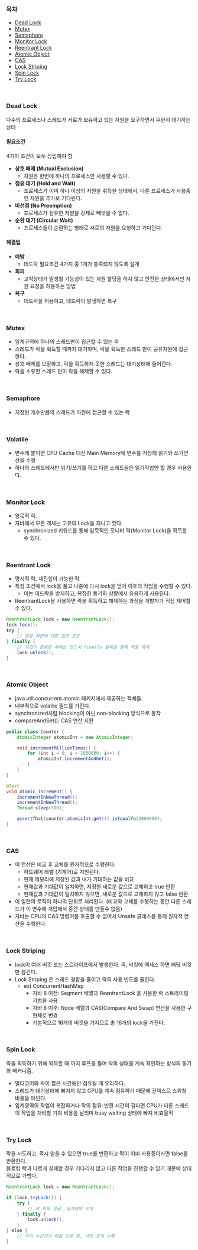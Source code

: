 ### 목차
- [Dead Lock](#dead-lock)
- [Mutex](#mutex)
- [Semaphore](#semaphore)
- [Monitor Lock](#monitor-lock)
- [Reentrant Lock](#reentrant-lock)
- [Atomic Object](#atomic-object)
- [CAS](#cas)
- [Lock Striping](#lock-striping)
- [Spin Lock](#spin-lock)
- [Try Lock](#try-lock)

<br>

### Dead Lock
다수의 프로세스나 스레드가 서로가 보유하고 있는 자원을 요구하면서 무한히 대기하는 상태

#### 필요조건
4가지 조건이 모두 성립해야 함

- **상호 배제 (Mutual Exclusion)**
    - 자원은 한번에 하나의 프로세스만 사용할 수 있다.
- **점유 대기 (Hold and Wait)**
    - 프로세스가 이미 하나 이상의 자원을 취득한 상태에서, 다른 프로세스가 사용중인 자원을 추가로 기다린다.
- **비선점 (No Preemption)**
    - 프로세스가 점유한 자원을 강제로 빼앗을 수 없다.
- **순환 대기 (Circular Wait)**
    - 프로세스들이 순환하는 형태로 서로의 자원을 요청하고 기다린다.

#### 해결법

- **예방**
    - 데드락 필요조건 4가지 중 1개가 충족되지 않도록 설계
- **회피**
    - 교착상태가 발생할 가능성이 있는 자원 할당을 하지 않고 안전한 상태에서만 자원 요청을 허용하는 방법
- **복구**
    - 데드락을 허용하고, 데드락이 발생하면 복구

<br>

### Mutex
- 임계구역에 하나의 스레드만이 접근할 수 있는 락
- 스레드가 락을 획득할 때까지 대기하며, 락을 획득한 스레드 만이 공유자원에 접근한다.
- 상호 배제를 보장하고, 락을 획득하지 못한 스레드는 대기상태에 들어간다.
- 락을 소유한 스레드 만이 락을 해제할 수 있다.

<br>

### Semaphore
- 지정된 개수만큼의 스레드가 자원에 접근할 수 있는 락

<br>

### Volatile
- 변수에 붙이면 CPU Cache 대신 Main Memory에 변수를 저장해 읽기와 쓰기연산을 수행
- 하나의 스레드에서만 읽기/쓰기를 하고 다른 스레드들은 읽기작업만 할 경우 사용한다.

<br>

### Monitor Lock
- 암묵적 락.
- 자바에서 모든 객체는 고유의 Lock을 지니고 있다.
  - synchronized 키워드를 통해 암묵적인 모니터 락(Monitor Lock)을 획득할 수 있다.
 
<br>

### Reentrant Lock
- 명시적 락, 재진입이 가능한 락
- 특정 조건에서 lock을 풀고 나중에 다시 lock을 얻어 이후의 작업을 수행할 수 있다.
  - 이는 데드락을 방지하고, 복잡한 동기화 상황에서 유용하게 사용된다.
- ReentrantLock을 사용하면 락을 획득하고 해제하는 과정을 개발자가 직접 제어할 수 있다.
```java
ReentrantLock lock = new ReentrantLock();
lock.lock();
try {
    // 공유 자원에 대한 접근 코드
} finally {
    // 작업이 완료된 후에는 반드시 finally 블록을 통해 락을 해제
    lock.unlock();
}
```
 
<br>

### Atomic Object
- java.util.concurrent.atomic 패키지에서 제공하는 객체들.
- 내부적으로 volatile 필드를 가진다.
- synchronized처럼 blocking이 아닌 non-blocking 방식으로 동작
- compareAndSet(): CAS 연산 지원  
```java
public class Counter {
    AtomicInteger atomicInt = new AtomicInteger;

    void incrementMillionTimes() {
        for (int i = 0; i < 1000000; i++) {
            atomicInt.incrementAndGet();
        }
    }
}

@Test
void atomic_increment() {
    incrementInNewThread();
    incrementInNewThread();
    Thread.sleep(500);

    assertThat(counter.atomicInt.get()).isEqualTo(2000000);
}
```

<br>

### CAS
- 이 연산은 비교 후 교체를 원자적으로 수행한다.
  - 하드웨어 레벨 (기계어)로 지원된다.
  - 현재 메모리에 저장된 값과 내가 기대하는 값을 비교
  - 현재값과 기대값이 일치하면, 지정한 새로운 값으로 교체하고 true 반환
  - 현재값과 기대값이 일치하지 않으면, 새로운 값으로 교체하지 않고 false 반환
- 이 일련의 로직이 하나의 단위로 처리된다. (비교와 교체를 수행하는 동안 다른 스레드가 이 변수에 개입해서 중간 상태를 만들수 없음)
- 자바는 CPU의 CAS 명령어를 호출할 수 없어서 Unsafe 클래스를 통해 원자적 연산을 수행한다.

<br>

### Lock Striping
- lock이 여러 버킷 또는 스트라이프에서 발생한다. 즉, 버킷에 엑세스 하면 해당 버킷만 잠긴다.
- Lock Striping 은 스레드 경합을 줄이고 락의 사용 빈도를 줄인다.
  - ex) ConcurrentHashMap
    - 자바 8 이전: Segment 배열과 ReentrantLock 을 사용한 락 스트라이핑 기법을 사용
    - 자바 8 이후: Node 배열과 CAS(Compare And Swap) 연산을 사용한 구현체로 변경
    - 기본적으로 16개의 버킷을 가지므로 총 16개의 lock을 가진다.
   
<br>

### Spin Lock
락을 획득하기 위해 획득할 때 까지 루프를 돌며 락의 상태를 계속 확인하는 방식의 동기화 매커니즘.
- 멀티코어와 락이 짧은 시간동안 점유될 때 유리하다.
- 스레드가 대기상태에 빠지지 않고 CPU를 계속 점유하기 때문에 컨텍스트 스위칭 비용을 아낀다.
- 임계영역의 작업이 복잡하거나 락의 점유-반환 시간이 길다면 CPU가 다른 스레드의 작업을 처리할 기회 비용을 날리며 busy waiting 상태에 빠져 비효율적

<br>

### Try Lock
락을 시도하고, 즉시 얻을 수 있으면 true를 반환하고 락이 이미 사용중이라면 false를 반환한다.
<br>
블로킹 락과 다르게 실패할 경우 기다리지 않고 다른 작업을 진행할 수 있기 때문에 상대적으로 가볍다.

```java
ReentrantLock lock = new ReentrantLock();

if (lock.tryLock()) {
    try {
        // 락 획득 성공, 임계영역 로직
    } finally {
        lock.unlock();
    }
} else {
    // 이미 누군가가 락을 소유 중, 대안 로직 수행
}
```




 
